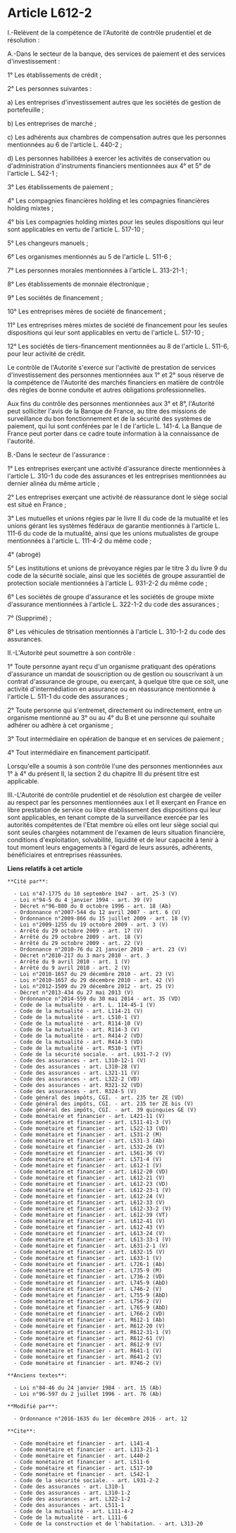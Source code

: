# Article L612-2

I.-Relèvent de la compétence de l'Autorité de contrôle prudentiel et de résolution : 

A.-Dans le secteur de la banque, des services de paiement et des services d'investissement : 

1° Les établissements de crédit ; 

2° Les personnes suivantes : 

a) Les entreprises d'investissement autres que les sociétés de gestion de portefeuille ; 

b) Les entreprises de marché ; 

c) Les adhérents aux chambres de compensation autres que les personnes mentionnées au 6 de l'article L. 440-2 ; 

d) Les personnes habilitées à exercer les activités de conservation ou d'administration d'instruments financiers mentionnées
aux 4° et 5° de l'article L. 542-1 ; 

3° Les établissements de paiement ; 

4° Les compagnies financières holding et les compagnies financières holding mixtes ; 

4° bis Les compagnies holding mixtes pour les seules dispositions qui leur sont applicables en vertu de l'article L.
517-10 ; 

5° Les changeurs manuels ; 

6° Les organismes mentionnés au 5 de l'article L. 511-6 ; 

7° Les personnes morales mentionnées à l'article L. 313-21-1 ; 

8° Les établissements de monnaie électronique ; 

9° Les sociétés de financement ; 

10° Les entreprises mères de société de financement ; 

11° Les entreprises mères mixtes de société de financement pour les seules dispositions qui leur sont applicables en vertu de
l'article L. 517-10 ; 

12° Les sociétés de tiers-financement mentionnées au 8 de l'article L. 511-6, pour leur activité de crédit. 

Le contrôle de l'Autorité s'exerce sur l'activité de prestation de services d'investissement des personnes mentionnées aux 1°
et 2° sous réserve de la compétence de l'Autorité des marchés financiers en matière de contrôle des règles de bonne conduite
et autres obligations professionnelles. 

Aux fins du contrôle des personnes mentionnées aux 3° et 8°, l'Autorité peut solliciter l'avis de la Banque de France, au
titre des missions de surveillance du bon fonctionnement et de la sécurité des systèmes de paiement, qui lui sont conférées
par le I de l'article L. 141-4. La Banque de France peut porter dans ce cadre toute information à la connaissance de
l'autorité. 

B.-Dans le secteur de l'assurance : 

1° Les entreprises exerçant une activité d'assurance directe mentionnées à l'article L. 310-1 du code des assurances et les
entreprises mentionnées au dernier alinéa du même article ; 

2° Les entreprises exerçant une activité de réassurance dont le siège social est situé en France ; 

3° Les mutuelles et unions régies par le livre II du code de la mutualité et les unions gérant les systèmes fédéraux de
garantie mentionnés à l'article L. 111-6 du code de la mutualité, ainsi que les unions mutualistes de groupe mentionnées à
l'article L. 111-4-2 du même code ; 

4° (abrogé)

5° Les institutions et unions de prévoyance régies par le titre 3 du livre 9 du code de la sécurité sociale, ainsi que les
sociétés de groupe assurantiel de protection sociale mentionnées à l'article L. 931-2-2 du même code ; 

6° Les sociétés de groupe d'assurance et les sociétés de groupe mixte d'assurance mentionnées à l'article L. 322-1-2 du code
des assurances ; 

7° (Supprimé) ; 

8° Les véhicules de titrisation mentionnés à l'article L. 310-1-2 du code des assurances. 

II.-L'Autorité peut soumettre à son contrôle : 

1° Toute personne ayant reçu d'un organisme pratiquant des opérations d'assurance un mandat de souscription ou de gestion ou
souscrivant à un contrat d'assurance de groupe, ou exerçant, à quelque titre que ce soit, une activité d'intermédiation en
assurance ou en réassurance mentionnée à l'article L. 511-1 du code des assurances ; 

2° Toute personne qui s'entremet, directement ou indirectement, entre un organisme mentionné au 3° ou au 4° du B et une
personne qui souhaite adhérer ou adhère à cet organisme ; 

3° Tout intermédiaire en opération de banque et en services de paiement ; 

4° Tout intermédiaire en financement participatif. 

Lorsqu'elle a soumis à son contrôle l'une des personnes mentionnées aux 1° à 4° du présent II, la section 2 du chapitre III
du présent titre est applicable. 

III.-L'Autorité de contrôle prudentiel et de résolution est chargée de veiller au respect par les personnes mentionnées aux I
et II exerçant en France en libre prestation de service ou libre établissement des dispositions qui leur sont applicables, en
tenant compte de la surveillance exercée par les autorités compétentes de l'Etat membre où elles ont leur siège social qui
sont seules chargées notamment de l'examen de leurs situation financière, conditions d'exploitation, solvabilité, liquidité
et de leur capacité à tenir à tout moment leurs engagements à l'égard de leurs assurés, adhérents, bénéficiaires et
entreprises réassurées.

**Liens relatifs à cet article**

	**Cité par**:

	  - Loi n°47-1775 du 10 septembre 1947 - art. 25-3 (V)
	  - Loi n°94-5 du 4 janvier 1994 - art. 39 (V)
	  - Décret n°96-880 du 8 octobre 1996 - art. 18 (Ab)
	  - Ordonnance n°2007-544 du 12 avril 2007 - art. 6 (V)
	  - Ordonnance n°2009-866 du 15 juillet 2009 - art. 18 (V)
	  - Loi n°2009-1255 du 19 octobre 2009 - art. 3 (V)
	  - Arrêté du 29 octobre 2009 - art. 17 (V)
	  - Arrêté du 29 octobre 2009 - art. 18 (V)
	  - Arrêté du 29 octobre 2009 - art. 22 (V)
	  - Ordonnance n°2010-76 du 21 janvier 2010 - art. 23 (V)
	  - Décret n°2010-217 du 3 mars 2010 - art. 3
	  - Arrêté du 9 avril 2010 - art. 1 (V)
	  - Arrêté du 9 avril 2010 - art. 2 (V)
	  - Loi n°2010-1657 du 29 décembre 2010 - art. 23 (V)
	  - Loi n°2010-1657 du 29 décembre 2010 - art. 42 (V)
	  - Loi n°2012-1509 du 29 décembre 2012 - art. 25 (V)
	  - Décret n°2013-434 du 27 mai 2013 (V)
	  - Ordonnance n°2014-559 du 30 mai 2014 - art. 35 (VD)
	  - Code de la mutualité - art. L. 114-45-1 (V)
	  - Code de la mutualité - art. L114-21 (V)
	  - Code de la mutualité - art. L510-1 (V)
	  - Code de la mutualité - art. R114-10 (V)
	  - Code de la mutualité - art. R114-3 (V)
	  - Code de la mutualité - art. R414-2 (VD)
	  - Code de la mutualité - art. R414-3 (VD)
	  - Code de la mutualité - art. R510-1 (VT)
	  - Code de la sécurité sociale. - art. L931-7-2 (V)
	  - Code des assurances - art. L310-12-1 (V)
	  - Code des assurances - art. L310-28 (V)
	  - Code des assurances - art. L321-11 (V)
	  - Code des assurances - art. L322-2 (VD)
	  - Code des assurances - art. R321-32 (VD)
	  - Code des assurances - art. R324-5 (V)
	  - Code général des impôts, CGI. - art. 235 ter ZE (VD)
	  - Code général des impôts, CGI. - art. 235 ter ZE bis (V)
	  - Code général des impôts, CGI. - art. 39 quinquies GE (V)
	  - Code monétaire et financier - art. L421-11 (V)
	  - Code monétaire et financier - art. L511-41-3 (V)
	  - Code monétaire et financier - art. L522-13 (VD)
	  - Code monétaire et financier - art. L531-2 (M)
	  - Code monétaire et financier - art. L531-3 (Ab)
	  - Code monétaire et financier - art. L532-26 (V)
	  - Code monétaire et financier - art. L561-36 (V)
	  - Code monétaire et financier - art. L571-4 (V)
	  - Code monétaire et financier - art. L612-1 (V)
	  - Code monétaire et financier - art. L612-20 (VD)
	  - Code monétaire et financier - art. L612-21 (V)
	  - Code monétaire et financier - art. L612-23 (VD)
	  - Code monétaire et financier - art. L612-23-1 (V)
	  - Code monétaire et financier - art. L612-24 (V)
	  - Code monétaire et financier - art. L612-33 (V)
	  - Code monétaire et financier - art. L612-33-2 (V)
	  - Code monétaire et financier - art. L612-39 (VT)
	  - Code monétaire et financier - art. L612-41 (V)
	  - Code monétaire et financier - art. L612-43 (V)
	  - Code monétaire et financier - art. L613-24 (V)
	  - Code monétaire et financier - art. L613-33-1 (V)
	  - Code monétaire et financier - art. L631-2-1 (V)
	  - Code monétaire et financier - art. L632-15 (V)
	  - Code monétaire et financier - art. L633-1 (V)
	  - Code monétaire et financier - art. L726-1 (Ab)
	  - Code monétaire et financier - art. L735-9 (M)
	  - Code monétaire et financier - art. L736-2 (VD)
	  - Code monétaire et financier - art. L745-9 (AbD)
	  - Code monétaire et financier - art. L746-2 (V)
	  - Code monétaire et financier - art. L755-9 (AbD)
	  - Code monétaire et financier - art. L756-2 (V)
	  - Code monétaire et financier - art. L765-9 (AbD)
	  - Code monétaire et financier - art. L766-2 (VD)
	  - Code monétaire et financier - art. R612-1 (Ab)
	  - Code monétaire et financier - art. R612-20 (V)
	  - Code monétaire et financier - art. R612-31-1 (V)
	  - Code monétaire et financier - art. R612-61 (V)
	  - Code monétaire et financier - art. R612-9 (V)
	  - Code monétaire et financier - art. R641-1 (V)
	  - Code monétaire et financier - art. R641-2 (V)
	  - Code monétaire et financier - art. R746-2 (V)

	**Anciens textes**:

	  - Loi n°84-46 du 24 janvier 1984 - art. 15 (Ab)
	  - Loi n°96-597 du 2 juillet 1996 - art. 76 (Ab)

	**Modifié par**:

	  - Ordonnance n°2016-1635 du 1er décembre 2016 - art. 12

	**Cite**:

	  - Code monétaire et financier - art. L141-4
	  - Code monétaire et financier - art. L313-21-1
	  - Code monétaire et financier - art. L440-2
	  - Code monétaire et financier - art. L511-6
	  - Code monétaire et financier - art. L517-10
	  - Code monétaire et financier - art. L542-1
	  - Code de la sécurité sociale. - art. L931-2-2
	  - Code des assurances - art. L310-1
	  - Code des assurances - art. L310-1-2
	  - Code des assurances - art. L322-1-2
	  - Code des assurances - art. L511-1
	  - Code de la mutualité - art. L111-4-2
	  - Code de la mutualité - art. L111-6
	  - Code de la construction et de l'habitation. - art. L313-20

